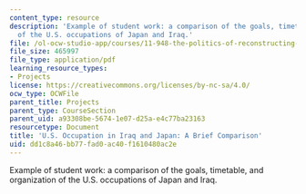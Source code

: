 ```yaml
---
content_type: resource
description: 'Example of student work: a comparison of the goals, timetable, and organization
  of the U.S. occupations of Japan and Iraq.'
file: /ol-ocw-studio-app/courses/11-948-the-politics-of-reconstructing-iraq-spring-2005/dd1c8a46bb77fad0ac40f1610480ac2e_kwack_final.pdf
file_size: 465997
file_type: application/pdf
learning_resource_types:
- Projects
license: https://creativecommons.org/licenses/by-nc-sa/4.0/
ocw_type: OCWFile
parent_title: Projects
parent_type: CourseSection
parent_uid: a93308be-5674-1e07-d25a-e4c77ba23163
resourcetype: Document
title: 'U.S. Occupation in Iraq and Japan: A Brief Comparison'
uid: dd1c8a46-bb77-fad0-ac40-f1610480ac2e
---
```

Example of student work: a comparison of the goals, timetable, and organization of the U.S. occupations of Japan and Iraq.